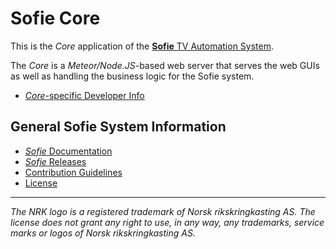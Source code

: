 # Sofie Core

This is the _Core_ application of the [**Sofie** TV Automation System](https://github.com/nrkno/Sofie-TV-automation/).

The _Core_ is a _Meteor/Node.JS_-based web server that serves the web GUIs as well as handling the business logic for the Sofie system.

* [_Core_-specific Developer Info](DEVELOPER.md)


## General Sofie System Information
* [_Sofie_ Documentation](https://nrkno.github.io/sofie-core/)
* [_Sofie_ Releases](https://nrkno.github.io/sofie-core/releases)
* [Contribution Guidelines](CONTRIBUTING.md)
* [License](LICENSE)

---

_The NRK logo is a registered trademark of Norsk rikskringkasting AS. The license does not grant any right to use, in any way, any trademarks, service marks or logos of Norsk rikskringkasting AS._
